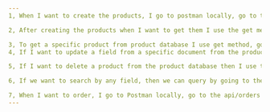 ```yaml
---
1, When I want to create the products, I go to postman locally, go to the api/products route using the post method, create a collection of products with the product information in the body.

2, After creating the products when I want to get them I use the get method, go to /api/products products and I get all my products.

3, To get a specific product from product database I use get method, go to /api/products/:productId and get the specific product,
4, If I want to update a field from a specific document from the product database, I can use the put method to update the product fields with the specific product id by going to /api/products/:productId

5, If I want to delete a product from the product database then I use the delete method, and I can delete the product with the product id.

6, If we want to search by any field, then we can query by going to the database and using any field match.

7, When I want to order, I go to Postman locally, go to the api/orders route using the post method, create a collection of orders with the information of the order in the body.
---
```

